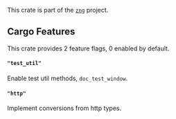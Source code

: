 <!--do doc --readme header-->
This crate is part of the [`zng`](https://github.com/zng-ui/zng?tab=readme-ov-file#crates) project.


<!--do doc --readme features-->
## Cargo Features

This crate provides 2 feature flags, 0 enabled by default.

#### `"test_util"`
Enable test util methods, `doc_test_window`.

#### `"http"`
Implement conversions from http types.

<!--do doc --readme #SECTION-END-->


